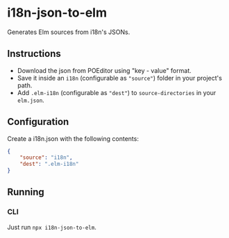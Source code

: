 # i18n-json-to-elm
Generates Elm sources from i18n's JSONs.

## Instructions

* Download the json from POEditor using "key - value" format.
* Save it inside an `i18n` (configurable as `"source"`) folder in your project's path.
* Add `.elm-i18n` (configurable as `"dest"`) to `source-directories` in your `elm.json`.

## Configuration

Create a i18n.json with the following contents:
```json
{
    "source": "i18n",
    "dest": ".elm-i18n"
}
```

## Running

### CLI

Just run `npx i18n-json-to-elm`.